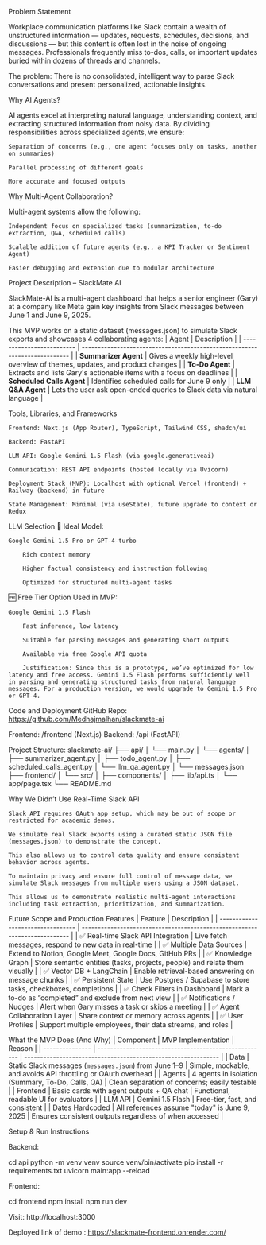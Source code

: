 Problem Statement

Workplace communication platforms like Slack contain a wealth of unstructured information — updates, requests, schedules, decisions, and discussions — but this content is often lost in the noise of ongoing messages. Professionals frequently miss to-dos, calls, or important updates buried within dozens of threads and channels.

The problem:
There is no consolidated, intelligent way to parse Slack conversations and present personalized, actionable insights.

Why AI Agents?

AI agents excel at interpreting natural language, understanding context, and extracting structured information from noisy data. By dividing responsibilities across specialized agents, we ensure:

    Separation of concerns (e.g., one agent focuses only on tasks, another on summaries)

    Parallel processing of different goals

    More accurate and focused outputs

Why Multi-Agent Collaboration?

Multi-agent systems allow the following:

    Independent focus on specialized tasks (summarization, to-do extraction, Q&A, scheduled calls)

    Scalable addition of future agents (e.g., a KPI Tracker or Sentiment Agent)

    Easier debugging and extension due to modular architecture

Project Description – SlackMate AI

SlackMate-AI is a multi-agent dashboard that helps a senior engineer (Gary) at a company like Meta gain key insights from Slack messages between June 1 and June 9, 2025.

This MVP works on a static dataset (messages.json) to simulate Slack exports and showcases 4 collaborating agents:
| Agent                     | Description                                                                |
| ------------------------- | -------------------------------------------------------------------------- |
| **Summarizer Agent**      | Gives a weekly high-level overview of themes, updates, and product changes |
| **To-Do Agent**           | Extracts and lists Gary's actionable items with a focus on deadlines       |
| **Scheduled Calls Agent** | Identifies scheduled calls for June 9 only                                 |
| **LLM Q\&A Agent**        | Lets the user ask open-ended queries to Slack data via natural language    |

Tools, Libraries, and Frameworks

    Frontend: Next.js (App Router), TypeScript, Tailwind CSS, shadcn/ui

    Backend: FastAPI

    LLM API: Google Gemini 1.5 Flash (via google.generativeai)

    Communication: REST API endpoints (hosted locally via Uvicorn)

    Deployment Stack (MVP): Localhost with optional Vercel (frontend) + Railway (backend) in future

    State Management: Minimal (via useState), future upgrade to context or Redux

LLM Selection
💎 Ideal Model:

    Google Gemini 1.5 Pro or GPT-4-turbo

        Rich context memory

        Higher factual consistency and instruction following

        Optimized for structured multi-agent tasks

🆓 Free Tier Option Used in MVP:

    Google Gemini 1.5 Flash

        Fast inference, low latency

        Suitable for parsing messages and generating short outputs

        Available via free Google API quota

        Justification: Since this is a prototype, we’ve optimized for low latency and free access. Gemini 1.5 Flash performs sufficiently well in parsing and generating structured tasks from natural language messages. For a production version, we would upgrade to Gemini 1.5 Pro or GPT-4.
Code and Deployment
GitHub Repo: https://github.com/Medhajmalhan/slackmate-ai

Frontend: /frontend (Next.js)
Backend: /api (FastAPI)

Project Structure:
slackmate-ai/
├── api/
│   └── main.py
│   └── agents/
│       ├── summarizer_agent.py
│       ├── todo_agent.py
│       ├── scheduled_calls_agent.py
│       └── llm_qa_agent.py
│   └── messages.json
├── frontend/
│   └── src/
│       ├── components/
│       ├── lib/api.ts
│       └── app/page.tsx
└── README.md

Why We Didn’t Use Real-Time Slack API

    Slack API requires OAuth app setup, which may be out of scope or restricted for academic demos.

    We simulate real Slack exports using a curated static JSON file (messages.json) to demonstrate the concept.

    This also allows us to control data quality and ensure consistent behavior across agents.
    
    To maintain privacy and ensure full control of message data, we simulate Slack messages from multiple users using a JSON dataset.
    
    This allows us to demonstrate realistic multi-agent interactions including task extraction, prioritization, and summarization.

 Future Scope and Production Features
 | Feature                           | Description                                                                |
| --------------------------------- | -------------------------------------------------------------------------- |
| ✅ Real-time Slack API Integration | Live fetch messages, respond to new data in real-time                      |
| ✅ Multiple Data Sources           | Extend to Notion, Google Meet, Google Docs, GitHub PRs                     |
| ✅ Knowledge Graph                 | Store semantic entities (tasks, projects, people) and relate them visually |
| ✅ Vector DB + LangChain           | Enable retrieval-based answering on message chunks                         |
| ✅ Persistent State                | Use Postgres / Supabase to store tasks, checkboxes, completions            |
| ✅ Check Filters in Dashboard      | Mark a to-do as “completed” and exclude from next view                     |
| ✅ Notifications / Nudges          | Alert when Gary misses a task or skips a meeting                           |
| ✅ Agent Collaboration Layer       | Share context or memory across agents                                      |
| ✅ User Profiles                   | Support multiple employees, their data streams, and roles                  |


What the MVP Does (And Why)
| Component       | MVP Implementation                                    | Reason                                                        |
| --------------- | ----------------------------------------------------- | ------------------------------------------------------------- |
| Data            | Static Slack messages (`messages.json`) from June 1–9 | Simple, mockable, and avoids API throttling or OAuth overhead |
| Agents          | 4 agents in isolation (Summary, To-Do, Calls, QA)     | Clean separation of concerns; easily testable                 |
| Frontend        | Basic cards with agent outputs + QA chat              | Functional, readable UI for evaluators                        |
| LLM API         | Gemini 1.5 Flash                                      | Free-tier, fast, and consistent                               |
| Dates Hardcoded | All references assume "today" is June 9, 2025         | Ensures consistent outputs regardless of when accessed        |

Setup & Run Instructions

Backend:

cd api
python -m venv venv
source venv/bin/activate
pip install -r requirements.txt
uvicorn main:app --reload

Frontend:

cd frontend
npm install
npm run dev

Visit: http://localhost:3000

Deployed link of demo : https://slackmate-frontend.onrender.com/
